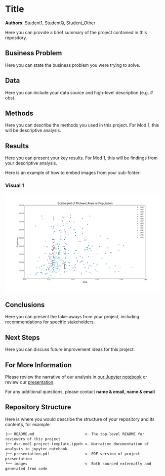 # Title

**Authors**: Student1, StudentQ, Student_Other

Here you can provide a brief summary of the project contained in this repository.

## Business Problem

Here you can state the business problem you were trying to solve.

## Data

Here you can include your data source and high-level description (e.g. # obs). 

## Methods

Here you can describe the methods you used in this project. For Mod 1, this will be descriptive analysis. 

## Results

Here you can present your key results. For Mod 1, this will be findings from your descriptive analysis.

Here is an example of how to embed images from your sub-folder:

### Visual 1
![graph1](./images/viz1.png)

## Conclusions

Here you can present the take-aways from your project, including recommendations for specific stakeholders.

## Next Steps

Here you can discuss future improvement ideas for this project.

## For More Information

Please review the narrative of our analysis in [our Jupyter notebook](./dsc-mod1-project-template.ipynb) or review our [presentation](./SampleProjectSlides.pdf).

For any additional questions, please contact **name & email, name & email**

## Repository Structure

Here is where you would describe the structure of your repository and its contents, for example:

```
├── README.md                       <- The top-level README for reviewers of this project
├── dsc-mod1-project-template.ipynb <- Narrative documentation of analysis in jupyter notebook
├── presentation.pdf                <- PDF version of project presentation
└── images                          <- Both sourced externally and generated from code
```
